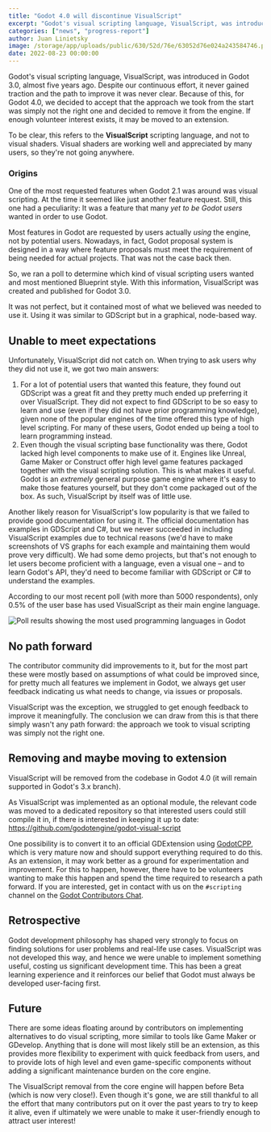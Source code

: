 ```yaml
---
title: "Godot 4.0 will discontinue VisualScript"
excerpt: "Godot's visual scripting language, VisualScript, was introduced in Godot 3.0, almost five years ago. Despite our continuous effort, it never gained traction and the path to improve it was never clear. Because of this, for Godot 4.0, we decided to accept that the approach we took from the start was simply not the right one and decided to remove it from the engine. If enough volunteer interest exists, it may be moved to an extension."
categories: ["news", "progress-report"]
author: Juan Linietsky
image: /storage/app/uploads/public/630/52d/76e/63052d76e024a243584746.png
date: 2022-08-23 00:00:00
---
```


Godot's visual scripting language, VisualScript, was introduced in Godot 3.0, almost five years ago. Despite our continuous effort, it never gained traction and the path to improve it was never clear. Because of this, for Godot 4.0, we decided to accept that the approach we took from the start was simply not the right one and decided to remove it from the engine. If enough volunteer interest exists, it may be moved to an extension.

To be clear, this refers to the **VisualScript** scripting language, and not to visual shaders. Visual shaders are working well and appreciated by many users, so they're not going anywhere.

### Origins

One of the most requested features when Godot 2.1 was around was visual scripting. At the time it seemed like just another feature request. Still, this one had a peculiarity: It was a feature that many *yet to be Godot users* wanted in order to use Godot.

Most features in Godot are requested by users actually *using* the engine, not by potential users. Nowadays, in fact, Godot proposal system is designed in a way where feature proposals must meet the requirement of being needed for actual projects. That was not the case back then.

So, we ran a poll to determine which kind of visual scripting users wanted and most mentioned Blueprint style.
With this information, VisualScript was created and published for Godot 3.0.

It was not perfect, but it contained most of what we believed was needed to use it. Using it was similar to GDScript but in a graphical, node-based way.

## Unable to meet expectations

Unfortunately, VisualScript did not catch on. When trying to ask users why they did not use it, we got two main answers:

1. For a lot of potential users that wanted this feature, they found out GDScript was a great fit and they pretty much ended up preferring it over VisualScript. They did not expect to find GDScript to be so easy to learn and use (even if they did not have prior programming knowledge), given none of the popular engines of the time offered this type of high level scripting. For many of these users, Godot ended up being a tool to learn programming instead.
2. Even though the visual scripting base functionality was there, Godot lacked high level components to make use of it. Engines like Unreal, Game Maker or Construct offer high level game features packaged together with the visual scripting solution. This is what makes it useful. Godot is an *extremely* general purpose game engine where it's easy to make those features yourself, but they don't come packaged out of the box. As such, VisualScript by itself was of little use.

Another likely reason for VisualScript's low popularity is that we failed to provide good documentation for using it. The official documentation has examples in GDScript and C#, but we never succeeded in including VisualScript examples due to technical reasons (we'd have to make screenshots of VS graphs for each example and maintaining them would prove very difficult). We had some demo projects, but that's not enough to let users become proficient with a language, even a visual one – and to learn Godot's API, they'd need to become familiar with GDScript or C# to understand the examples.

According to our most recent poll (with more than 5000 respondents), only 0.5% of the user base has used VisualScript as their main engine language.

![Poll results showing the most used programming languages in Godot](/storage/app/uploads/public/630/526/086/630526086cf01605139233.png)


## No path forward

The contributor community did improvements to it, but for the most part these were mostly based on assumptions of what could be improved since, for pretty much all features we implement in Godot, we always get user feedback indicating us what needs to change, via issues or proposals.

VisualScript was the exception, we struggled to get enough feedback to improve it meaningfully. The conclusion we can draw from this is that there simply wasn't any path forward: the approach we took to visual scripting was simply not the right one.

## Removing and maybe moving to extension

VisualScript will be removed from the codebase in Godot 4.0 (it will remain supported in Godot's 3.x branch).

As VisualScript was implemented as an optional module, the relevant code was moved to a dedicated repository so that interested users could still compile it in, if there is interested in keeping it up to date: https://github.com/godotengine/godot-visual-script

One possibility is to convert it to an official GDExtension using [GodotCPP](https://github.com/godotengine/godot-cpp), which is very mature now and should support everything required to do this. As an extension, it may work better as a ground for experimentation and improvement. For this to happen, however, there have to be volunteers wanting to make this happen and spend the time required to research a path forward. If you are interested, get in contact with us on the `#scripting` channel on the [Godot Contributors Chat](https://chat.godotengine.org).

## Retrospective

Godot development philosophy has shaped very strongly to focus on finding solutions for user problems and real-life use cases. VisualScript was not developed this way, and hence we were unable to implement something useful, costing us significant development time. This has been a great learning experience and it reinforces our belief that Godot must always be developed user-facing first.

## Future

There are some ideas floating around by contributors on implementing alternatives to do visual scripting, more similar to tools like Game Maker or GDevelop. Anything that is done will most likely still be an extension, as this provides more flexibility to experiment with quick feedback from users, and to provide lots of high level and even game-specific components without adding a significant maintenance burden on the core engine.

The VisualScript removal from the core engine will happen before Beta (which is now very close!). Even though it's gone, we are still thankful to all the effort that many contributors put on it over the past years to try to keep it alive, even if ultimately we were unable to make it user-friendly enough to attract user interest!
